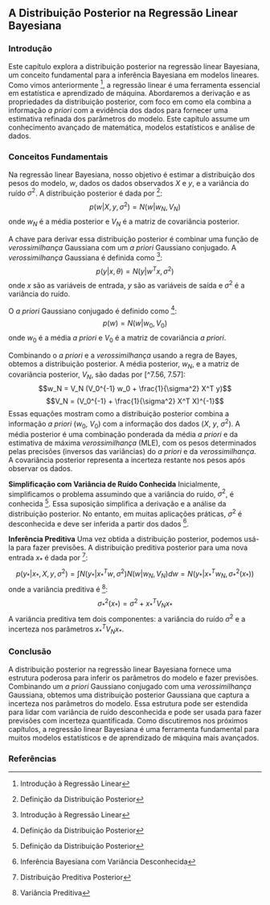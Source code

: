 ## A Distribuição Posterior na Regressão Linear Bayesiana

### Introdução
Este capítulo explora a distribuição posterior na regressão linear Bayesiana, um conceito fundamental para a inferência Bayesiana em modelos lineares. Como vimos anteriormente [^7.1], a regressão linear é uma ferramenta essencial em estatística e aprendizado de máquina. Abordaremos a derivação e as propriedades da distribuição posterior, com foco em como ela combina a informação *a priori* com a evidência dos dados para fornecer uma estimativa refinada dos parâmetros do modelo. Este capítulo assume um conhecimento avançado de matemática, modelos estatísticos e análise de dados.

### Conceitos Fundamentais

Na regressão linear Bayesiana, nosso objetivo é estimar a distribuição dos pesos do modelo, $w$, dados os dados observados $X$ e $y$, e a variância do ruído $\sigma^2$. A distribuição posterior é dada por [^7.55]:
$$p(w|X, y, \sigma^2) = N(w|w_N, V_N)$$
onde $w_N$ é a média posterior e $V_N$ é a matriz de covariância posterior.

A chave para derivar essa distribuição posterior é combinar uma função de *verossimilhança* Gaussiana com um *a priori* Gaussiano conjugado. A *verossimilhança* Gaussiana é definida como [^7.1]:
$$p(y|x, \theta) = N(y|w^Tx, \sigma^2)$$
onde $x$ são as variáveis de entrada, $y$ são as variáveis de saída e $\sigma^2$ é a variância do ruído.

O *a priori* Gaussiano conjugado é definido como [^7.55]:
$$p(w) = N(w|w_0, V_0)$$
onde $w_0$ é a média *a priori* e $V_0$ é a matriz de covariância *a priori*.

Combinando o *a priori* e a *verossimilhança* usando a regra de Bayes, obtemos a distribuição posterior. A média posterior, $w_N$, e a matriz de covariância posterior, $V_N$, são dadas por [^7.56, 7.57]:
$$w_N = V_N (V_0^{-1} w_0 + \frac{1}{\sigma^2} X^T y)$$
$$V_N = (V_0^{-1} + \frac{1}{\sigma^2} X^T X)^{-1}$$
Essas equações mostram como a distribuição posterior combina a informação *a priori* ($w_0$, $V_0$) com a informação dos dados ($X$, $y$, $\sigma^2$). A média posterior é uma combinação ponderada da média *a priori* e da estimativa de máxima *verossimilhança* (MLE), com os pesos determinados pelas precisões (inversos das variâncias) do *a priori* e da *verossimilhança*. A covariância posterior representa a incerteza restante nos pesos após observar os dados.

**Simplificação com Variância de Ruído Conhecida**
Inicialmente, simplificamos o problema assumindo que a variância do ruído, $\sigma^2$, é conhecida [^7.55]. Essa suposição simplifica a derivação e a análise da distribuição posterior. No entanto, em muitas aplicações práticas, $\sigma^2$ é desconhecida e deve ser inferida a partir dos dados [^7.63].

**Inferência Preditiva**
Uma vez obtida a distribuição posterior, podemos usá-la para fazer previsões. A distribuição preditiva posterior para uma nova entrada $x_*$ é dada por [^7.60]:
$$p(y_*|x_*, X, y, \sigma^2) = \int N(y_*|x_*^T w, \sigma^2) N(w|w_N, V_N) dw = N(y_*|x_*^T w_N, \sigma_*^2(x_*))$$
onde a variância preditiva é [^7.62]:
$$\sigma_*^2(x_*) = \sigma^2 + x_*^T V_N x_*$$
A variância preditiva tem dois componentes: a variância do ruído $\sigma^2$ e a incerteza nos parâmetros $x_*^T V_N x_*$.

### Conclusão

A distribuição posterior na regressão linear Bayesiana fornece uma estrutura poderosa para inferir os parâmetros do modelo e fazer previsões. Combinando um *a priori* Gaussiano conjugado com uma *verossimilhança* Gaussiana, obtemos uma distribuição posterior Gaussiana que captura a incerteza nos parâmetros do modelo. Essa estrutura pode ser estendida para lidar com variância de ruído desconhecida e pode ser usada para fazer previsões com incerteza quantificada. Como discutiremos nos próximos capítulos, a regressão linear Bayesiana é uma ferramenta fundamental para muitos modelos estatísticos e de aprendizado de máquina mais avançados.

### Referências
[^7.1]: Introdução à Regressão Linear
[^7.55]: Definição da Distribuição Posterior
[^7.56]: Definição da Média Posterior
[^7.57]: Definição da Covariância Posterior
[^7.60]: Distribuição Preditiva Posterior
[^7.62]: Variância Preditiva
[^7.63]: Inferência Bayesiana com Variância Desconhecida

<!-- END -->